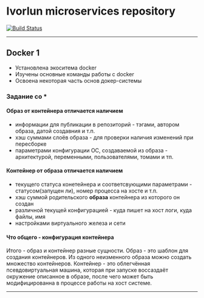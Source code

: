 # Ivorlun microservices repository


[![Build Status](https://travis-ci.org/Otus-DevOps-2018-02/Ivorlun_microservices.svg?branch=master)](https://travis-ci.org/Otus-DevOps-2018-02/Ivorlun_microservices)
____

## Docker 1

* Установлена экоситема docker
* Изучены основные команды работы с docker
* Освоена некоторая часть основ докер-системы

### Задание со *

#### Образ от контейнера отличается наличием

* информации для публикации в репозиторий - тэгами, автором образа, датой создавния и т.п.
* хэш суммами слоёв образа - для проверки наличия изменений при пересборке
* параметрами конфигурации ОС, создаваемой из образа - архитектурой, переменными, пользователями, томами и тп.

#### Контейнер от образа отличается наличием

* текущего статуса конетейнера и соответсвующими параметрами - статусом(запущен ли), номер процесса на хосте и т.п.
* хэш суммой родительского __образа__ контейнера из которого он создан
* различной текущей конфигурацией - куда пишет на хост логи, куда файлы, имя
* настройками виртуального железа и сети

#### Что общего - конфигурация контейнера

Итого - образ и контейнер разные сущности.
Образ - это шаблон для создания контейнеров. Из одного неизменного образа можно создать множество контейнеров.
Контейнер - это облегчённая псевдовиртуальная машина, которая при запуске воссаздаёт окружение описанное в образе,
после чего может быть модифицированна в процессе работы на хост системе.
____